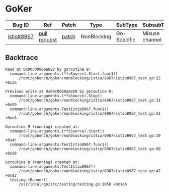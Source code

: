 
# GoKer

| Bug ID|  Ref | Patch | Type | SubType | SubsubType |
| ----  | ---- | ----  | ---- | ---- | ---- |
|[istio#8967]|[pull request]|[patch]| NonBlocking | Go-Specific | Misuse channel |

[istio#8967]:(istio8967_test.go)
[patch]:https://github.com/istio/istio/pull/8967/files
[pull request]:https://github.com/istio/istio/pull/8967
 

## Backtrace

```
Read at 0x00c0000aa028 by goroutine 9:
  command-line-arguments.(*fsSource).Start.func1()
      /root/gobench/goker/nonblocking/istio/8967/istio8967_test.go:22 +0x3a

Previous write at 0x00c0000aa028 by goroutine 8:
  command-line-arguments.(*fsSource).Stop()
      /root/gobench/goker/nonblocking/istio/8967/istio8967_test.go:31 +0x59
  command-line-arguments.TestIstio8967.func1()
      /root/gobench/goker/nonblocking/istio/8967/istio8967_test.go:51 +0xe6

Goroutine 9 (running) created at:
  command-line-arguments.(*fsSource).Start()
      /root/gobench/goker/nonblocking/istio/8967/istio8967_test.go:19 +0x4c
  command-line-arguments.TestIstio8967.func1()
      /root/gobench/goker/nonblocking/istio/8967/istio8967_test.go:50 +0xd8

Goroutine 8 (running) created at:
  command-line-arguments.TestIstio8967()
      /root/gobench/goker/nonblocking/istio/8967/istio8967_test.go:47 +0xa2
  testing.tRunner()
      /usr/local/go/src/testing/testing.go:1050 +0x1eb
```

